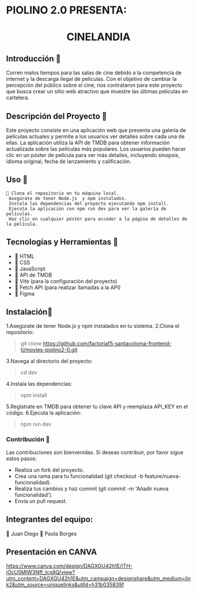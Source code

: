 # PIOLINO 2.0 PRESENTA:
# <p align="center">CINELANDIA</p> 

## Introducción 🎦

Corren malos tiempos para las salas de cine debido a la competencia de internet y la descarga ilegal de películas. Con el objetivo de cambiar la percepción del público sobre el cine, nos contrataron para este proyecto que busca crear un sitio web atractivo que muestre las últimas películas en cartelera.

## Descripción del Proyecto 🎦
Este proyecto consiste en una aplicación web que presenta una galería de películas actuales y permite a los usuarios ver detalles sobre cada una de ellas. La aplicación utiliza la API de TMDB para obtener información actualizada sobre las películas más populares. Los usuarios pueden hacer clic en un póster de película para ver más detalles, incluyendo sinopsis, idioma original, fecha de lanzamiento y calificación.

## Uso 🎦

```
🔑 Clona el repositorio en tu máquina local.
 Asegúrate de tener Node.js  y npm instalados.
 Instala las dependencias del proyecto ejecutando npm install.
 Ejecuta la aplicación con npm run dev para ver la galería de películas.
 Haz clic en cualquier póster para acceder a la página de detalles de la película.
  ```

## Tecnologías y Herramientas 🎦 
* 🎥 HTML
* 🎥 CSS
* 🎥 JavaScript
* 🎥 API de TMDB
* 🎥 Vite (para la configuración del proyecto)
* 🎥 Fetch API (para realizar llamadas a la API)
* 🎥 Figma 

## Instalación🎦 
1.Asegúrate de tener Node.js y npm instalados en tu sistema.
2.Clona el repositorio:

> git clone https://github.com/factoriaf5-santacoloma-frontend-ti/movies-piolino2-0.git

3.Navega al directorio del proyecto:
>cd dev

4.Instala las dependencias:
>npm install

5.Regístrate en TMDB para obtener tu clave API y reemplaza API_KEY en el código.
6.Ejecuta la aplicación:
>npm run dev
>

### Contribución 🎦 
Las contribuciones son bienvenidas. Si deseas contribuir, por favor sigue estos pasos:
* Realiza un fork del proyecto.
* Crea una rama para tu funcionalidad (git checkout -b feature/nueva-funcionalidad).
* Realiza tus cambios y haz commit (git commit -m 'Añadir nueva funcionalidad').
* Envía un pull request.

## Integrantes del equipo:
🐀 Juan Diego
🐇 Paola Borges


## Presentación en CANVA
https://www.canva.com/design/DAGXGU42h1E/lTH-iOcU5MIW3Nff_tcs8Q/view?utm_content=DAGXGU42h1E&utm_campaign=designshare&utm_medium=link2&utm_source=uniquelinks&utlId=h31b035839f
